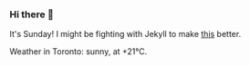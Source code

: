 ### Hi there :wave:

It's Sunday! I might be fighting with Jekyll to make [this](https://swissclubtoronto.ca) better.

Weather in Toronto: sunny, at +21°C.

